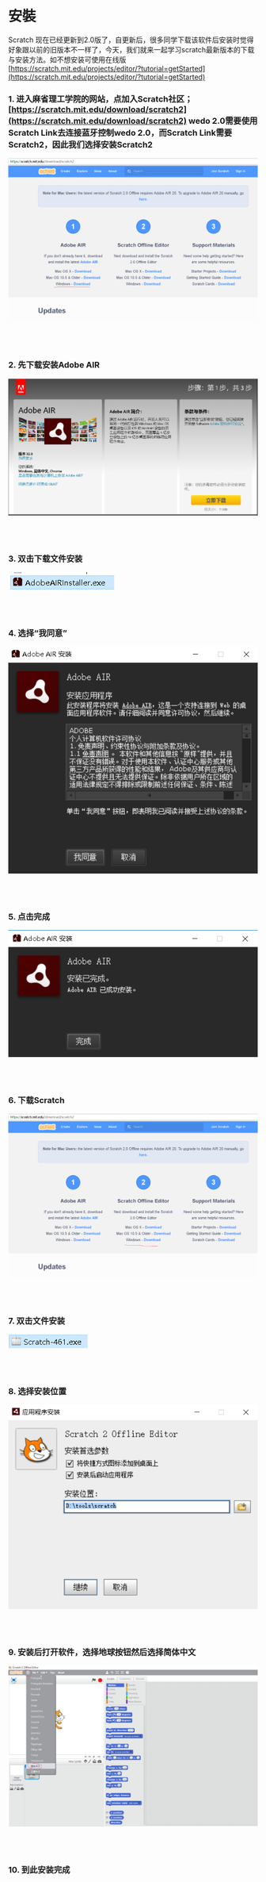 ﻿# 安裝

Scratch 现在已经更新到2.0版了，自更新后，很多同学下载该软件后安装时觉得好象跟以前的旧版本不一样了，今天，我们就来一起学习scratch最新版本的下载与安装方法。如不想安装可使用在线版[https://scratch.mit.edu/projects/editor/?tutorial=getStarted](https://scratch.mit.edu/projects/editor/?tutorial=getStarted)<br>

### 1. 进入麻省理工学院的网站，点加入Scratch社区； [https://scratch.mit.edu/download/scratch2](https://scratch.mit.edu/download/scratch2) wedo 2.0需要使用Scratch Link去连接蓝牙控制wedo 2.0，而Scratch Link需要Scratch2，因此我们选择安装Scratch2

![Download](/Scratch/resource/setup1.PNG)


<br><br>

### 2. 先下载安装Adobe AIR

![Setup](/Scratch/resource/setup2.PNG)

<br><br>

### 3. 双击下载文件安装

![Setup](/Scratch/resource/setup3.PNG)

<br><br>

### 4. 选择“我同意”

![Setup](/Scratch/resource/setup4.PNG)

<br><br>

### 5. 点击完成

![Setup](/Scratch/resource/setup5.PNG)

<br><br>

### 6. 下载Scratch

![Setup](/Scratch/resource/setup6.PNG)

<br><br>

### 7. 双击文件安装

![Setup](/Scratch/resource/setup7.PNG)

<br><br>

### 8. 选择安装位置

![Setup](/Scratch/resource/setup8.PNG)

<br><br>

### 9. 安装后打开软件，选择地球按钮然后选择简体中文

![Setup](/Scratch/resource/setup9.PNG)

<br><br>

### 10. 到此安装完成

